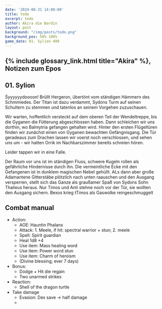 ```yaml
---
date: '2024-08-31 14:00:00'
title: todo
excerpt: todo
author: Akira die Bardin
layout: post
background: "/img/posts/todo.png"
background_pos: 50% 100%
game_date: 01. Sylion 499
---
```


## {% include glossary_link.html title="Akira" %}, Notizen zum Epos

## 01. Sylion

Śyyyyyydoooon! Brüllt Hergeron, übertönt vom ständigen Hämmern des Schmmiedes. Der Titan ist dazu verdammt, Sydons Turm auf seinen Schultern zu stemmen und tatenlos an seinem Vorgehen zuzuschauen.

Wir warten, hoffentlich versteckt auf dem oberen Teil der Wendeltreppe, bis die Gyganen die Fütterung abgeschlossen haben. Dann schleichen wir uns dorthin, wo Balmytria gefangen gehalten wird. Hinter den ersten Flügeltüren finden wir zunächst einen von Gyganen bewachten Gefängnisgang. Die Tür geradeaus zum Drachen lassen wir voerst noch verschlossen, und sehen uns um - wir hatten Orrik im Nachbarszimmer bereits schreien hören.

Leider tappen wir in eine Falle.

Der Raum vor uns ist im ständigen Fluss, schwere Kugeln rollen als gefährliche Hindernisse durch ihn. Die vermeintliche Ecke mit den Gefangenen ist in dunklem magischen Nebel gehüllt. ALs dann aber große Adamantene Gitterstäbe plötzlich nach unten raauschen und den Ausgang versperren, stellt sich das Ganze als graußamer Spaß von Sydons Sohn Thalieus heraus. Nur Timos und Anti stehne noch vor der Tür, sie wollten den Ausgang sichern. Bexos krieg tTimos als Gaswolke reingeschmuggelt


## Combat manual
* Action:
  * AOE: Hauntin Phalanx
  * Attack: 1. Meele, if hit: spectral warrior + stun; 2. meele
  * Spell: Spirit guardian
  * Heal 1d8 +4
  * Use item: Mass healing word
  * Use item: Power word stun
  * Use item: Charm of heroism
  * (Divine blessing; ever 7 days)
* Bonus:
  * Dodge + Hit die regain
  * Two unarmed strikes
* Reaction:
  * Shell of the dragon turtle
* Take damage
  * Evasion: Dex save -> half damage
  * 
<!--
Die Amazonen sind mit der Halbinsel Aresia in Verbindung, Narsus für viele aresianer ein spielzeug der königin.

Character highlights:
## Tiameia
## Kapiosallos
## Bexos
## Timos
-->
